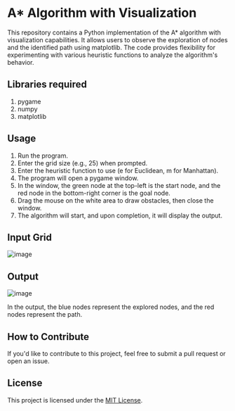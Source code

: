 # A* Algorithm with Visualization

This repository contains a Python implementation of the A* algorithm with visualization capabilities. It allows users to observe the exploration of nodes and the identified path using matplotlib. The code provides flexibility for experimenting with various heuristic functions to analyze the algorithm's behavior.

## Libraries required

1. pygame
2. numpy
3. matplotlib
   
## Usage

1. Run the program.
2. Enter the grid size (e.g., 25) when prompted.
3. Enter the heuristic function to use (e for Euclidean, m for Manhattan).
4. The program will open a pygame window.
5. In the window, the green node at the top-left is the start node, and the red node in the bottom-right corner is the goal node.
6. Drag the mouse on the white area to draw obstacles, then close the window.
7. The algorithm will start, and upon completion, it will display the output.

## Input Grid
![image](https://github.com/Nisarg236/aStar/assets/71684502/6f93b30e-d9c3-497c-a7fe-dc461ce11fc3)

## Output
![image](https://github.com/Nisarg236/aStar/assets/71684502/98e296e5-2d2f-459e-8737-76cf037bebc5)

In the output, the blue nodes represent the explored nodes, and the red nodes represent the path.

## How to Contribute

If you'd like to contribute to this project, feel free to submit a pull request or open an issue.

## License

This project is licensed under the [MIT License](LICENSE).



